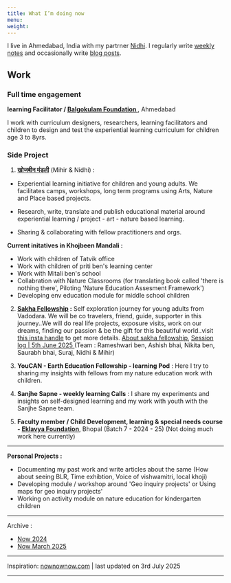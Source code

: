 ```yaml
---
title: What I’m doing now
menu: 
weight:	
---
```


I live in Ahmedabad, India with my partrner [Nidhi](https://www.instagram.com/nidhi_pal16/). I regularly write [weekly notes](/tags/weekly-notes) and occasionally write [blog posts](/tags/public/).

## Work

### Full time engagement

**learning Facilitator / [Balgokulam Foundation ](https://www.linkedin.com/company/bright-balgokulam/posts/?feedView=all)**, Ahmedabad

I work with curriculum designers, researchers, learning facilitators and children to design and test the experiential learning curriculum for children age 3 to 8yrs.

### Side Project

1. [**खोजबीन मंडली**](https://www.instagram.com/khojbeen_mandali/) (Mihir & Nidhi) : 

- Experiential learning initiative for children and young adults. We facilitates camps, workshops, long term programs using Arts, Nature and Place based projects. 

- Research, write, translate and publish educational material around experiential learning / project - art - nature based learning.

- Sharing & collaborating with fellow practitioners and orgs.

**Current initatives in Khojbeen Mandali :**

  - Work with children of Tatvik office
  - Work with children of priti ben's learning center 
  - Work with Mitali ben's school 
  - Collabration with Nature Classrooms (for translating book called 'there is nothing there', Piloting 'Nature Education Assesment Framework')
  - Developing env education module for middle school children 

2. **[Sakha Fellowship](https://www.canva.com/design/DAGbxEvFORE/JYo6NJ50K7jLHkb89ekJ1A/view?utm_content=DAGbxEvFORE&utm_campaign=designshare&utm_medium=link2&utm_source=uniquelinks&utlId=h1d966e9cd3) :** Self exploration journey for young adults from Vadodara. We will be co travelers, friend, guide, supporter in this journey..We will do real life projects, exposure visits, work on our dreams, finding our passion & be the gift for this beautiful world..visit [this insta handle](https://www.instagram.com/sakha.fellowship/) to get more details. [About sakha fellowship](https://drive.google.com/file/d/1cifmjMtyGhXxziGRb0GqoeeHqdV6gLq7/view?usp=sharing), [Session log | 5th June 2025 ](https://drive.google.com/file/d/1rfKnNBOYrq4-xfq0U2YLK8FU2wPTFZVO/view?usp=sharing)
(Team : Rameshwari ben, Ashish bhai, Nikita ben, Saurabh bhai, Suraj, Nidhi & Mihir)

3. **YouCAN - Earth Education Fellowship - learning Pod** : Here I try to sharing my insights with fellows from my nature education work with children.

4. **Sanjhe Sapne - weekly learning Calls** : I share my experiments and insights on self-designed learning and my work with youth with the Sanjhe Sapne team.

5. **Faculty member / Child Development, learning & special needs course - [Eklavya Foundation](https://eklavya.in/)**, Bhopal (Batch 7 - 2024 - 25) (Not doing much work here currently)

------

**Personal Projects :**

- Documenting my past work and write articles about the same (How about seeing BLR, Time exhibtion, Voice of vishwamitri, local khoji)
- Developing module / workshop around 'Geo inquiry projects' or Using maps for geo inquiry projects'
- Working on activity module on nature education for kindergarten children  

----

Archive : 

- [Now 2024](/archive/now-2024/)
- [Now March 2025](/archive/now-march-2025/)
------

Inspiration: [nownownow.com](nownownow.com) | last updated on 3rd July 2025

---------------

